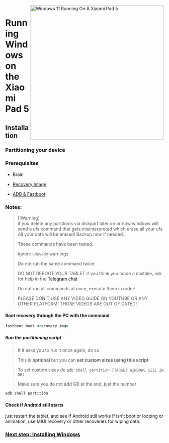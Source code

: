 <img align="right" src="https://raw.githubusercontent.com/erdilS/Port-Windows-11-Xiaomi-Pad-5/main/nabu.png" width="425" alt="Windows 11 Running On A Xiaomi Pad 5">


# Running Windows on the Xiaomi Pad 5

## Installation

### Partitioning your device

### Prerequisites
- Brain
- [Recovery Image](https://github.com/erdilS/Port-Windows-11-Xiaomi-Pad-5/releases/download/1.0/recovery.img)

- [ADB & Fastboot](https://developer.android.com/studio/releases/platform-tools)

### Notes:
> [!Warning]\
> if you delete any partitions via diskpart later on or now windows will send a ufs command that gets misinterpreted which erase all your ufs
> All your data will be erased! Backup now if needed.
> 
> These commands have been tested.
> 
> Ignore `udevadm` warnings
> 
>  Do not run the same command twice
> 
> DO NOT REBOOT YOUR TABLET if you think you made a mistake, ask for help in the [Telegram chat](https://t.me/nabuwoa)
>
> Do not run all commands at once, execute them in order!
>
> PLEASE DON'T USE ANY VIDEO GUIDE ON YOUTUBE OR ANY OTHER PLATFORM! THOSE VIDEOS ARE OUT OF DATED!


#### Boot recovery through the PC with the command
```cmd
fastboot boot <recovery.img>
```
##### Run the partitioning script

> If it asks you to run it once again, do so

> This is **optional** but you can **set custom sizes using this script**

> To set custom sizes do ```adb shell partition [TARGET WINDOWS SIZE IN GB]```

> Make sure you do not add GB at the end, just the number

```cmd
adb shell partition
```

#### Check if Android still starts
just restart the tablet, and see if Android still works
If isn't boot or looping or animation, use MIUI recovery or other recoveries for wiping data.


### [Next step: Installing Windows](/guide/English/2-install-en.md)
